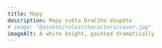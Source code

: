 ```yaml
---
title: Mapy 
description: Mapy světa Dračího doupěte 
# image: "@assets/rules/characters/cover.jpg"
imageAlt: A white knight, painted dramatically
---
```

